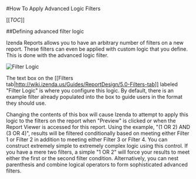 #How To Apply Advanced Logic Filters

[[_TOC_]]

##Defining advanced filter logic

Izenda Reports allows you to have an arbitrary number of filters on a new report. These filters can even be applied with custom logic that you define. This is done with the advanced logic filter. 

![Filter Logic](http://wiki.izenda.us/FAQ/Questions/How-To-Apply-Advanced-Logic-Filters/filter_logic.png)

The text box on the [[Filters tab|http://wiki.izenda.us/Guides/ReportDesign/5.0-Filters-tab]] labeled "Filter Logic" is where you configure this logic. By default, there is an example filter already populated into the box to guide users in the format they should use. 

Changing the contents of this box will cause Izenda to attempt to apply this logic to the filters on the report when "Preview" is clicked or when the Report Viewer is accessed for this report. Using the example, "(1 OR 2) AND (3 OR 4)", results will be filtered conditionally based on meeting either Filter 1 or Filter 2 in addition to meeting either Filter 3 or Filter 4. You can construct extremely simple to extremely complex logic using this control. If you have a mere two filters, a simple "1 OR 2" will force your results to meet either the first or the second filter condition.  Alternatively, you can nest parenthesis and combine logical operators to form sophisticated advanced filters.